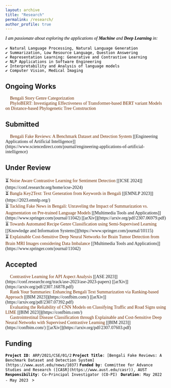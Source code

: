 ```yaml
---
layout: archive
title: "Research"
permalink: /research/
author_profile: true
---
```

<span style="color:black;font-family:Georgia">
<em>I am passionate about exploring the applications of <b>Machine</b> and <b>Deep Learning</b> in:</em><br/><br/>
<code>✔️ Natural Language Processing, Natural Language Generation</code> <br/>
<code>✔️ Summarization, Low Resource Language, Question Answering</code> <br/>
<code>✔️ Representation Learning: Generative and Contrastive Learning</code> <br/>
<code>✔️ NLP Applications in Software Engineering</code> <br/>
<code>✔️ Interpretability and Analysis of language models</code> <br/>
<code>✔️ Computer Vision, Medical Imaging</code>
</span>
<br/>


## Ongoing Works
<span style="font-family:Trebuchet MS;">
🔨 <span style="color:#6E2C00">Bengali Story Genre Categorization</span><br/>
<!---
🔨 <span style="color:#6E2C00">Explainable AI for Medical Imaging: A Deep Learning Approach towards Classification of Cervical Cancer</span><br/>
🔨 <span style="color:#6E2C00">Skin Cancer detection using Explainable AI and Deep Learning</span><br/>
🔨 <span style="color:#6E2C00">An Explainable AI based Oral Squamous Cell Carcinoma Detection System from Histopathological Images using Deep Learning</span><br/>
--->
🔨 <span style="color:#6E2C00">PhyloBERT: Investigating Effectiveness of Transformer-based BERT variant Models on Distance-based Phylogenetic Tree Construction</span>
</span>

## Submitted
<span style="font-family:Trebuchet MS;">
📝 <span style="color:#6E2C00">Bengali Fake Reviews: A Benchmark Dataset and Detection System</span> [[Engineering Applications of Artificial Intelligence]](https://www.sciencedirect.com/journal/engineering-applications-of-artificial-intelligence)
</span>

## Under Review
<span style="font-family:Trebuchet MS;">
⏳ <span style="color:#6E2C00">Noise Aware Contrastive Learning for Sentiment Detection</span> [[ICSE 2024]](https://conf.researchr.org/home/icse-2024)<br/>
⏳ <span style="color:#6E2C00">Bangla Key2Text: Text Generation from Keywords in Bengali</span> [[EMNLP 2023]](https://2023.emnlp.org/)<br/>
⏳ <span style="color:#6E2C00">Tackling Fake News in Bengali: Unraveling the Impact of Summarization vs. Augmentation on Pre-trained Language Models</span> [[Multimedia Tools and Applications]](https://www.springer.com/journal/11042) [[arXiv]](https://arxiv.org/pdf/2307.06979.pdf)<br/>
⏳ <span style="color:#6E2C00">Towards Automated Recipe Genre Classification using Semi-Supervised Learning</span> [[Knowledge and Information Systems]](https://www.springer.com/journal/10115)<br/>
⏳ <span style="color:#6E2C00">Explainable Cost-Sensitive Deep Neural Networks for Brain Tumor Detection from Brain MRI Images considering Data Imbalance</span> [[Multimedia Tools and Applications]](https://www.springer.com/journal/11042)
</span>

## Accepted
<span style="font-family:Trebuchet MS;">
📢 <span style="color:#6E2C00">Contrastive Learning for API Aspect Analysis</span> [[ASE 2023]](https://conf.researchr.org/track/ase-2023/ase-2023-papers) [[arXiv]](https://arxiv.org/pdf/2307.16878.pdf)<br/>
📢 <span style="color:#6E2C00">Rank Your Summaries: Enhancing Bengali Text Summarization via Ranking-based Approach</span> [[BIM 2023]](https://confbim.com/) [[arXiv]](https://arxiv.org/pdf/2307.07392.pdf) <br/>
📢 <span style="color:#6E2C00">Evaluating the Reliability of CNN Models on Classifying Traffic and Road Signs using LIME</span> [[BIM 2023]](https://confbim.com/)<br/>
📢 <span style="color:#6E2C00">Gastrointestinal Disease Classification through Explainable and Cost-Sensitive Deep Neural Networks with Supervised Contrastive Learning</span> [[BIM 2023]](https://confbim.com/) [[arXiv]](https://arxiv.org/pdf/2307.07603.pdf)
</span>

## Funding
<span style="font-family:Trebuchet MS; color:black;">
<code><b>Project ID</b>: ARP/2021/CSE/01/2</code>
<code><b>Project Title</b>: [Bengali Fake Reviews: A Benchmark Dataset and Detection System](https://www.aust.edu/news/1037)</code>
<code><b>Funded by</b>: Committee for Advance Studies and Research ([CASR](https://www.aust.edu/casr)), AUST </code>
<code><b>Responsibility</b>: Co-Principal Investigator (CO-PI) </code>
<code><b>Duration</b>: May 2022 - May 2023 </code>
</span>>
